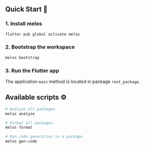 ## Quick Start 🚀

### 1. Install melos

```sh
flutter pub global activate melos
```

### 2. Bootstrap the workspace

```sh
melos bootstrap
```

### 3. Run the Flutter app

The application `main` method is located in package `root_package`.

## Available scripts ⚙️

```sh
# Analyze all packages.
melos analyze
```

```sh
# Format all packages.
melos format
```

```sh
# Run code generation in a package.
melos gen-code
```
